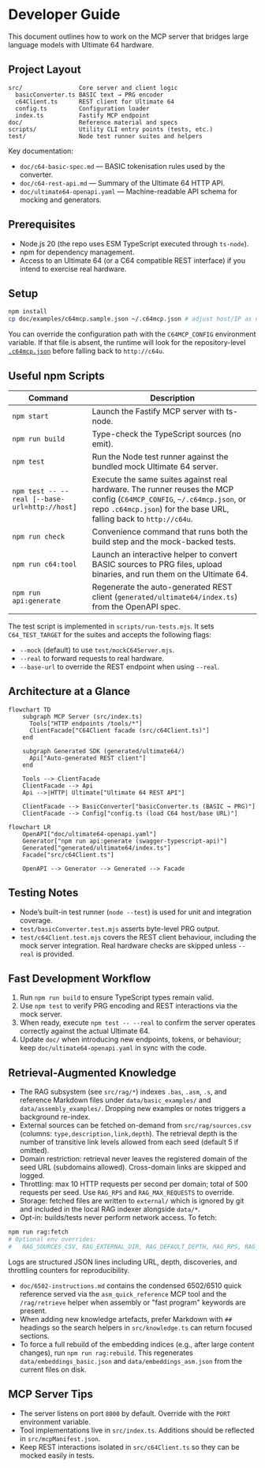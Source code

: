 # Developer Guide

This document outlines how to work on the MCP server that bridges large language models with Ultimate 64 hardware.

## Project Layout

```
src/                Core server and client logic
  basicConverter.ts BASIC text → PRG encoder
  c64Client.ts      REST client for Ultimate 64
  config.ts         Configuration loader
  index.ts          Fastify MCP endpoint
doc/                Reference material and specs
scripts/            Utility CLI entry points (tests, etc.)
test/               Node test runner suites and helpers
```

Key documentation:
- `doc/c64-basic-spec.md` — BASIC tokenisation rules used by the converter.
- `doc/c64-rest-api.md` — Summary of the Ultimate 64 HTTP API.
- `doc/ultimate64-openapi.yaml` — Machine-readable API schema for mocking and generators.

## Prerequisites

- Node.js 20 (the repo uses ESM TypeScript executed through `ts-node`).
- npm for dependency management.
- Access to an Ultimate 64 (or a C64 compatible REST interface) if you intend to exercise real hardware.

## Setup

```bash
npm install
cp doc/examples/c64mcp.sample.json ~/.c64mcp.json # adjust host/IP as needed
```

You can override the configuration path with the `C64MCP_CONFIG` environment variable. If that file is absent, the runtime will look for the repository-level [`.c64mcp.json`](../.c64mcp.json) before falling back to `http://c64u`.

## Useful npm Scripts

| Command | Description |
| --- | --- |
| `npm start` | Launch the Fastify MCP server with ts-node. |
| `npm run build` | Type-check the TypeScript sources (no emit). |
| `npm test` | Run the Node test runner against the bundled mock Ultimate 64 server. |
| `npm test -- --real [--base-url=http://host]` | Execute the same suites against real hardware. The runner reuses the MCP config (`C64MCP_CONFIG`, `~/.c64mcp.json`, or repo `.c64mcp.json`) for the base URL, falling back to `http://c64u`. |
| `npm run check` | Convenience command that runs both the build step and the mock-backed tests. |
| `npm run c64:tool` | Launch an interactive helper to convert BASIC sources to PRG files, upload binaries, and run them on the Ultimate 64. |
| `npm run api:generate` | Regenerate the auto-generated REST client (`generated/ultimate64/index.ts`) from the OpenAPI spec. |

The test script is implemented in `scripts/run-tests.mjs`. It sets `C64_TEST_TARGET` for the suites and accepts the following flags:
- `--mock` (default) to use `test/mockC64Server.mjs`.
- `--real` to forward requests to real hardware.
- `--base-url` to override the REST endpoint when using `--real`.

## Architecture at a Glance

```mermaid
flowchart TD
    subgraph MCP Server (src/index.ts)
      Tools["HTTP endpoints /tools/*"]
      ClientFacade["C64Client facade (src/c64Client.ts)"]
    end

    subgraph Generated SDK (generated/ultimate64/)
      Api["Auto-generated REST client"]
    end

    Tools --> ClientFacade
    ClientFacade --> Api
    Api -->|HTTP| Ultimate["Ultimate 64 REST API"]

    ClientFacade --> BasicConverter["basicConverter.ts (BASIC → PRG)"]
    ClientFacade --> Config["config.ts (load C64 host/base URL)"]
```

```mermaid
flowchart LR
    OpenAPI["doc/ultimate64-openapi.yaml"]
    Generator["npm run api:generate (swagger-typescript-api)"]
    Generated["generated/ultimate64/index.ts"]
    Facade["src/c64Client.ts"]

    OpenAPI --> Generator --> Generated --> Facade
```

## Testing Notes

- Node’s built-in test runner (`node --test`) is used for unit and integration coverage.
- `test/basicConverter.test.mjs` asserts byte-level PRG output.
- `test/c64Client.test.mjs` covers the REST client behaviour, including the mock server integration. Real hardware checks are skipped unless `--real` is provided.

## Fast Development Workflow

1. Run `npm run build` to ensure TypeScript types remain valid.
2. Use `npm test` to verify PRG encoding and REST interactions via the mock server.
3. When ready, execute `npm test -- --real` to confirm the server operates correctly against the actual Ultimate 64.
4. Update `doc/` when introducing new endpoints, tokens, or behaviour; keep `doc/ultimate64-openapi.yaml` in sync with the code.

## Retrieval-Augmented Knowledge

- The RAG subsystem (see `src/rag/*`) indexes `.bas`, `.asm`, `.s`, and reference Markdown files under `data/basic_examples/` and `data/assembly_examples/`. Dropping new examples or notes triggers a background re-index.
- External sources can be fetched on-demand from `src/rag/sources.csv` (columns: `type,description,link,depth`). The retrieval depth is the number of transitive link levels allowed from each seed (default 5 if omitted).
- Domain restriction: retrieval never leaves the registered domain of the seed URL (subdomains allowed). Cross-domain links are skipped and logged.
- Throttling: max 10 HTTP requests per second per domain; total of 500 requests per seed. Use `RAG_RPS` and `RAG_MAX_REQUESTS` to override.
- Storage: fetched files are written to `external/` which is ignored by git and included in the local RAG indexer alongside `data/*`.
- Opt-in: builds/tests never perform network access. To fetch:

```bash
npm run rag:fetch
# Optional env overrides:
#   RAG_SOURCES_CSV, RAG_EXTERNAL_DIR, RAG_DEFAULT_DEPTH, RAG_RPS, RAG_MAX_REQUESTS
```

Logs are structured JSON lines including URL, depth, discoveries, and throttling counters for reproducibility.
- `doc/6502-instructions.md` contains the condensed 6502/6510 quick reference served via the `asm_quick_reference` MCP tool and the `/rag/retrieve` helper when assembly or "fast program" keywords are present.
- When adding new knowledge artefacts, prefer Markdown with `##` headings so the search helpers in `src/knowledge.ts` can return focused sections.
- To force a full rebuild of the embedding indices (e.g., after large content changes), run `npm run rag:rebuild`. This regenerates `data/embeddings_basic.json` and `data/embeddings_asm.json` from the current files on disk.

## MCP Server Tips

- The server listens on port `8000` by default. Override with the `PORT` environment variable.
- Tool implementations live in `src/index.ts`. Additions should be reflected in `src/mcpManifest.json`.
- Keep REST interactions isolated in `src/c64Client.ts` so they can be mocked easily in tests.
